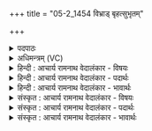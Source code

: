 +++
title = "05-2_1454 विभ्राड् बृहत्सुभृतम्"

+++
<details><summary>पदपाठः</summary>

वि꣣भ्रा꣢ट्। वि꣣। भ्रा꣢ट्। बृ꣣ह꣢त्। सु꣡भृ꣢꣯तम्। सु। भृ꣣तम्। वाजसा꣡त꣢मम्। वा꣣ज। सा꣡त꣢꣯मम्। ध꣡र्म꣢꣯न्। दि꣣वः꣢। ध꣣रु꣡णे꣢। स꣣त्य꣢म्। अ꣡र्पि꣢꣯तम्। अ꣣मित्रहा꣢। अ꣣मित्र। हा꣢। वृ꣣त्रहा꣢। वृ꣣त्र। हा꣢। द꣣स्युह꣡न्त꣢मम्। द꣣स्यु। ह꣡न्त꣢꣯मम्। ज्यो꣡तिः꣢꣯। ज꣣ज्ञे। असुरहा꣢। अ꣣सुर। हा꣢। स꣣पत्नहा꣢। स꣣पत्न। हा꣢। १४५४।
</details>

<details><summary>अधिमन्त्रम् (VC)</summary>

- सूर्यः
- विभ्राट् सौर्यः
- जगती
- निषादः
</details>

<details><summary>हिन्दी : आचार्य रामनाथ वेदालंकार - विषयः</summary>

अगले मन्त्र में सूर्य की ज्योति का वर्णन करके परमात्मा की महिमा प्रकाशित की गयी है।
</details>

<details><summary>हिन्दी : आचार्य रामनाथ वेदालंकार - पदार्थः</summary>

पदार्थान्वय -  देखो, (विभ्राट्) देदीप्यमान, (बृहत्) विशाल, (सुभृतम्) अत्यन्त पुष्ट, (वाजसातमम्) अन्न और बल की अतिशय देनेवाली, (सत्यम्) सत्य नियमोंवाली, (धर्मन्) ग्रहोपग्रहों के धारणकर्ता (दिवः धरुणे) द्युलोक के स्तम्भरूप सूर्य में (अर्पितम्) अर्पित, (अमित्रहा) रोग आदि शत्रुओं को नष्ट करनेवाली, (वृत्रहा) अन्धकार की विनाशक, (दस्युहन्तमम्) चोर आदि दस्युओं को दूर करनेवाली, (असुरहा) अप्रशस्त दुर्भिक्ष आदि को विनष्ट करनेवाली, (सपत्नहा) एक साथ आक्रमण करनेवाले रोग-कृमियों की विनाशक (ज्योतिः) सूर्य की ज्योति (जज्ञे) प्रादुर्भूत हुई है ॥२॥ यहाँ स्वभावोक्ति अलङ्कार है। ‘हा’ का चार बार प्रयोग होने के कारण वृत्त्यनुप्रास है। ‘तमं’ और ‘त्रहा’ के दो-दो बार प्रयोग में छेकानुप्रास है ॥२॥
</details>

<details><summary>हिन्दी : आचार्य रामनाथ वेदालंकार - भावार्थः</summary>

भावार्थ -  रात्रि के घोर अन्धकार को विध्वस्त करती हुई सूर्य की ज्योति परमात्मा की आभा की ओर संकेत करती है ॥२॥
</details>

<details><summary>संस्कृत : आचार्य रामनाथ वेदालंकार - विषयः</summary>

अथ सूर्यस्य ज्योतिरुपवर्ण्य परमात्ममहिमानं प्रकाशयति।
</details>

<details><summary>संस्कृत : आचार्य रामनाथ वेदालंकार - पदार्थः</summary>

पदार्थान्वय -  पश्यत, (विभ्राट्) विभ्राजमानम् (बृहत्) विशालम्, (सुभृतम्) सुपुष्टम्, (वाजसातमम्) अन्नस्य बलस्य वा दातृतमम्, (सत्यम्) सत्यनियमम्, (धर्मन्) धर्मणि ग्रहोपग्रहाणां धारके (दिवः धरुणे) द्युलोकस्य स्तम्भे सूर्ये (अर्पितम्) निक्षिप्तम् (अमित्रहा) अमित्राणां रोगादीनां हन्तृ, (वृत्रहा) वृत्रस्य अन्धकारस्य हन्तृ, (दस्युहन्तमम्) दस्यूनां परपदार्थापहर्तॄणां तस्करादीनाम् अपगमयितृतमम्, (असुरहा) अप्रशस्तानां दुर्भिक्षादीनां हन्तृ, (सपत्नहा) सपत्नानां सहपतनशीलानां रोगकृमीणां हन्तृ, (ज्योतिः) सौरं तेजः (जज्ञे) प्रादुर्भवति ॥२॥ अत्र स्वभावोक्तिरलङ्कारः। ‘हा’ इत्यस्य चतुः प्रयोगाद् वृत्त्यनुप्रासः, ‘तमं’ ‘त्रहा’ इत्यनयोर्द्विरुक्तेश्च छेकः ॥२॥
</details>

<details><summary>संस्कृत : आचार्य रामनाथ वेदालंकार - भावार्थः</summary>

भावार्थ -  रात्रेरन्धतमसं विध्वंसयत् सूर्यज्योतिः परमात्मभासं प्रति संकेतयति ॥२॥
</details>
